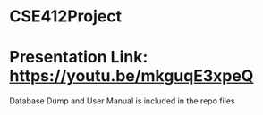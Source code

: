 # CSE412Project
# Presentation Link: https://youtu.be/mkguqE3xpeQ
Database Dump and User Manual is included in the repo files
